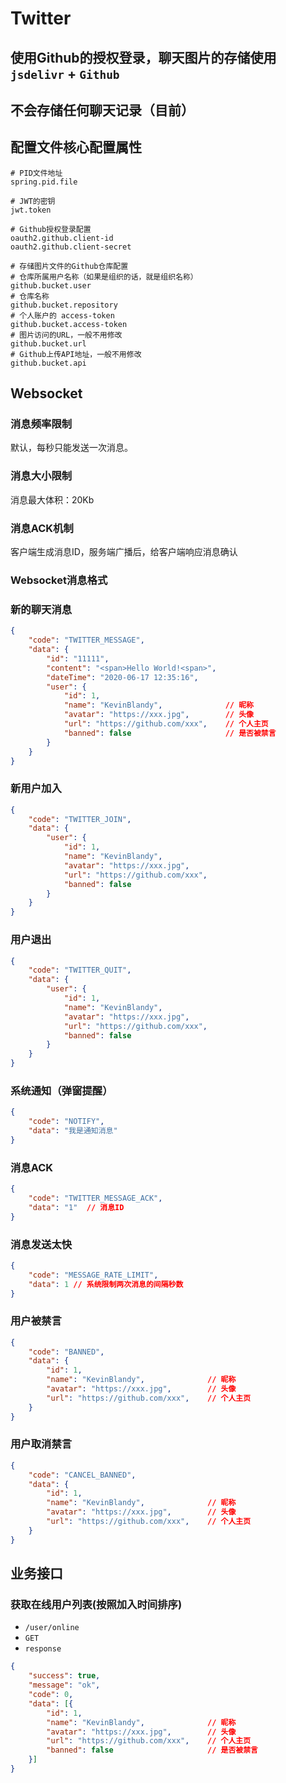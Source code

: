 # Twitter
## 使用Github的授权登录，聊天图片的存储使用 `jsdelivr` + `Github`

## 不会存储任何聊天记录（目前）

## 配置文件核心配置属性
```
# PID文件地址
spring.pid.file

# JWT的密钥
jwt.token

# Github授权登录配置
oauth2.github.client-id
oauth2.github.client-secret

# 存储图片文件的Github仓库配置
# 仓库所属用户名称（如果是组织的话，就是组织名称）
github.bucket.user
# 仓库名称
github.bucket.repository
# 个人账户的 access-token
github.bucket.access-token
# 图片访问的URL，一般不用修改
github.bucket.url
# Github上传API地址，一般不用修改
github.bucket.api
```

## Websocket
### 消息频率限制
默认，每秒只能发送一次消息。

### 消息大小限制
消息最大体积：20Kb

### 消息ACK机制
客户端生成消息ID，服务端广播后，给客户端响应消息确认

### Websocket消息格式
### 新的聊天消息
```json
{
	"code": "TWITTER_MESSAGE",
	"data": {
		"id": "11111",
		"content": "<span>Hello World!<span>",
		"dateTime": "2020-06-17 12:35:16",
		"user": {
			"id": 1,
			"name": "KevinBlandy",				// 昵称
			"avatar": "https://xxx.jpg",		// 头像
			"url": "https://github.com/xxx",	// 个人主页
			"banned": false						// 是否被禁言
		}
	}
}
```
### 新用户加入
```json
{
	"code": "TWITTER_JOIN",
	"data": {
		"user": {
			"id": 1,
			"name": "KevinBlandy",
			"avatar": "https://xxx.jpg",
			"url": "https://github.com/xxx",
			"banned": false
		}
	}
}
```

### 用户退出
```json
{
	"code": "TWITTER_QUIT",
	"data": {
		"user": {
			"id": 1,
			"name": "KevinBlandy",
			"avatar": "https://xxx.jpg",
			"url": "https://github.com/xxx",
			"banned": false
		}
	}
}
```

### 系统通知（弹窗提醒）
```json
{
	"code": "NOTIFY",
	"data": "我是通知消息"
}
```

### 消息ACK
```json
{
	"code": "TWITTER_MESSAGE_ACK",
	"data": "1"  // 消息ID
}
```
### 消息发送太快
```json
{
	"code": "MESSAGE_RATE_LIMIT",
	"data": 1 // 系统限制两次消息的间隔秒数
}
```

### 用户被禁言
```json
{
	"code": "BANNED",
	"data": {
		"id": 1,
		"name": "KevinBlandy",				// 昵称
		"avatar": "https://xxx.jpg",		// 头像
		"url": "https://github.com/xxx",	// 个人主页
	}
}
```
### 用户取消禁言
```json
{
	"code": "CANCEL_BANNED",
	"data": {
		"id": 1,
		"name": "KevinBlandy",				// 昵称
		"avatar": "https://xxx.jpg",		// 头像
		"url": "https://github.com/xxx",	// 个人主页
	}
}
```

## 业务接口
### 获取在线用户列表(按照加入时间排序)
- `/user/online`
- `GET`
- `response`
```json
{
    "success": true,
    "message": "ok",
    "code": 0,
    "data": [{
        "id": 1,
		"name": "KevinBlandy",				// 昵称
		"avatar": "https://xxx.jpg",		// 头像
		"url": "https://github.com/xxx",	// 个人主页
		"banned": false						// 是否被禁言
    }]
}
```
